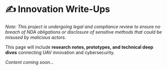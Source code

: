 # ✍️ **Innovation Write-Ups**

*Note: This project is undergoing legal and compliance review to ensure no breach of NDA obligations or disclosure of sensitive methods that could be misused by malicious actors.*  

This page will include **research notes, prototypes, and technical deep dives** connecting UAV innovation and cybersecurity.  

_Content coming soon..._
